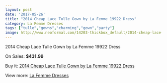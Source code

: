 ```yaml
---
layout: post
date: '2017-05-26'
title: "2014 Cheap Lace Tulle Gown by La Femme 19922 Dress"
category: La Femme Dresses
tags: ["tulle","gowns","charming","gown","party"]
image: http://www.neoformal.com/14203-thickbox_default/2014-cheap-lace-tulle-gown-by-la-femme-19922-dress.jpg
---
```

2014 Cheap Lace Tulle Gown by La Femme 19922 Dress

On Sales: **$431.99**
<a href="https://www.neoformal.com/en/la-femme-dresses-2014/4865-2014-cheap-lace-tulle-gown-by-la-femme-19922-dress.html"><amp-img layout="responsive" width="600" height="600" src="//www.neoformal.com/14203-thickbox_default/2014-cheap-lace-tulle-gown-by-la-femme-19922-dress.jpg" alt="2014 Cheap Lace Tulle Gown by La Femme 19922 Dress 0" /></a>
<a href="https://www.neoformal.com/en/la-femme-dresses-2014/4865-2014-cheap-lace-tulle-gown-by-la-femme-19922-dress.html"><amp-img layout="responsive" width="600" height="600" src="//www.neoformal.com/14206-thickbox_default/2014-cheap-lace-tulle-gown-by-la-femme-19922-dress.jpg" alt="2014 Cheap Lace Tulle Gown by La Femme 19922 Dress 1" /></a>
<a href="https://www.neoformal.com/en/la-femme-dresses-2014/4865-2014-cheap-lace-tulle-gown-by-la-femme-19922-dress.html"><amp-img layout="responsive" width="600" height="600" src="//www.neoformal.com/14205-thickbox_default/2014-cheap-lace-tulle-gown-by-la-femme-19922-dress.jpg" alt="2014 Cheap Lace Tulle Gown by La Femme 19922 Dress 2" /></a>
<a href="https://www.neoformal.com/en/la-femme-dresses-2014/4865-2014-cheap-lace-tulle-gown-by-la-femme-19922-dress.html"><amp-img layout="responsive" width="600" height="600" src="//www.neoformal.com/14204-thickbox_default/2014-cheap-lace-tulle-gown-by-la-femme-19922-dress.jpg" alt="2014 Cheap Lace Tulle Gown by La Femme 19922 Dress 3" /></a>

Buy it: [2014 Cheap Lace Tulle Gown by La Femme 19922 Dress](https://www.neoformal.com/en/la-femme-dresses-2014/4865-2014-cheap-lace-tulle-gown-by-la-femme-19922-dress.html "2014 Cheap Lace Tulle Gown by La Femme 19922 Dress")

View more: [La Femme Dresses](https://www.neoformal.com/en/56-la-femme-dresses-2014 "La Femme Dresses")